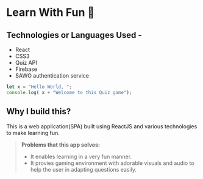 # Learn With Fun 🎊

## Technologies or Languages Used -
- React
- CSS3
- Quiz API
- Firebase
- SAWO authentication service
```javascript    
let x = "Hello World, ";
console.log( x + "Welcome to this Quiz game");
```                                         

## Why I build this?
This is a web application(SPA) built using ReactJS and various technologies to make learning fun.
> **Problems that this app solves:**
> - It enables learning in a very fun manner.
> - It provies gaming environment with adorable visuals and audio to help the user in adapting questions easily.
